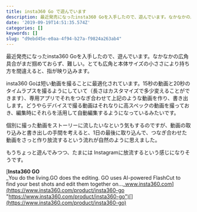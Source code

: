 ```yaml
---
title: insta360 Go で遊んでいます
description: 最近発売になったinsta360 Goを入手したので、遊んでいます。なかなかの広角具合がまだ掴めておらず、難しい。とても広角と本体サイズの小ささにより持ち方を間違えると、指が映り込みます。
date: '2019-09-19T14:51:35.574Z'
categories: []
keywords: []
slug: "d9ebd45e-e0aa-4f94-b27a-f9824a263ab4"
---
```

最近発売になったinsta360 Goを入手したので、遊んでいます。なかなかの広角具合がまだ掴めておらず、難しい。とても広角と本体サイズの小ささにより持ち方を間違えると、指が映り込みます。

insta360 Goは短い動画を撮ることに最適化されています。15秒の動画と20秒のタイムラプスを撮るようにしていて（長さはカスタマイズで多少変えることができます）、専用アプリでそれをつなぎ合わせて上記のような動画を作り、書き出します。どうやらデバイスで撮る動画はそれなりに高スペックの動画を撮っておき、編集時にそれらを活用して自動編集するようになっているみたいです。

個別に撮った動画をストーリーに流したいなという気もするのですが、動画の取り込みと書き出しの手間を考えると、1日の最後に取り込んで、つなぎ合わせた動画をさっと作り放流するという流れが自然のように思えました。

もうちょっと遊んでみつつ、たまには Instagramに放流するという感じになりそうです。

[**Insta360 GO**  
_You do the living.GO does the editing. GO uses AI-powered FlashCut to find your best shots and edit them together on…_www.insta360.com](https://www.insta360.com/product/insta360-go "https://www.insta360.com/product/insta360-go")[](https://www.insta360.com/product/insta360-go)